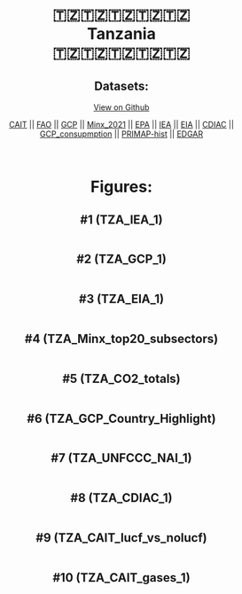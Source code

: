 
<center>
<h1 align="center">
🇹🇿🇹🇿🇹🇿🇹🇿🇹🇿
<br>
Tanzania
<br>
🇹🇿🇹🇿🇹🇿🇹🇿🇹🇿
</h1>
<h2>Datasets:</h2>
<p><a href="https://github.com/dquintani/GreenhouseData/tree/master/country_data/TZA_Tanzania/data">View on Github</a>
<br></p><p><a href="data/TZA_CAIT.csv">CAIT</a> || <a href="data/TZA_FAO.csv">FAO</a> || <a href="data/TZA_GCP.csv">GCP</a> || <a href="data/TZA_Minx_2021.csv">Minx_2021</a> || <a href="data/TZA_EPA.csv">EPA</a> || <a href="data/TZA_IEA.csv">IEA</a> || <a href="data/TZA_EIA.csv">EIA</a> || <a href="data/TZA_CDIAC.csv">CDIAC</a> || <a href="data/TZA_GCP_consupmption.csv">GCP_consupmption</a> || <a href="data/TZA_PRIMAP-hist.csv">PRIMAP-hist</a> || <a href="data/TZA_EDGAR.csv">EDGAR</a></p><p><br></p>
<h1>Figures:</h1><h2>#1 (TZA_IEA_1)</h2>
<p><img alt="" src="figures/TZA_IEA_1.png" /></p><h2>#2 (TZA_GCP_1)</h2>
<p><img alt="" src="figures/TZA_GCP_1.png" /></p><h2>#3 (TZA_EIA_1)</h2>
<p><img alt="" src="figures/TZA_EIA_1.png" /></p><h2>#4 (TZA_Minx_top20_subsectors)</h2>
<p><img alt="" src="figures/TZA_Minx_top20_subsectors.png" /></p><h2>#5 (TZA_CO2_totals)</h2>
<p><img alt="" src="figures/TZA_CO2_totals.png" /></p><h2>#6 (TZA_GCP_Country_Highlight)</h2>
<p><img alt="" src="figures/TZA_GCP_Country_Highlight.png" /></p><h2>#7 (TZA_UNFCCC_NAI_1)</h2>
<p><img alt="" src="figures/TZA_UNFCCC_NAI_1.png" /></p><h2>#8 (TZA_CDIAC_1)</h2>
<p><img alt="" src="figures/TZA_CDIAC_1.png" /></p><h2>#9 (TZA_CAIT_lucf_vs_nolucf)</h2>
<p><img alt="" src="figures/TZA_CAIT_lucf_vs_nolucf.png" /></p><h2>#10 (TZA_CAIT_gases_1)</h2>
<p><img alt="" src="figures/TZA_CAIT_gases_1.png" /></p>
